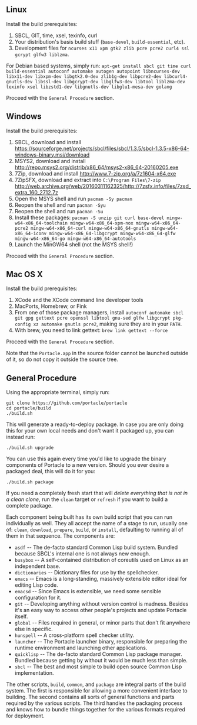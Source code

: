 ## Linux
Install the build prerequisites:

1. SBCL, GIT, time, xsel, texinfo, curl
2. Your distribution's basis build stuff (`base-devel`, `build-essential`, etc).
3. Development files for `ncurses x11 xpm gtk2 zlib pcre pcre2 curl4 ssl gcrypt glfw3 liblzma`.

For Debian based systems, simply run: `apt-get install sbcl git time curl build-essential autoconf automake autogen autopoint libncurses-dev libx11-dev libxpm-dev libgtk2.0-dev zlib1g-dev libpcre2-dev libcurl4-gnutls-dev libssl-dev libgcrypt-dev libglfw3-dev libtool liblzma-dev texinfo xsel libzstd1-dev libgnutls-dev libglu1-mesa-dev golang`

Proceed with the `General Procedure` section.

## Windows
Install the build prerequisites:

1. SBCL, download and install <https://sourceforge.net/projects/sbcl/files/sbcl/1.3.5/sbcl-1.3.5-x86-64-windows-binary.msi/download>
2. MSYS2, download and install <http://repo.msys2.org/distrib/x86_64/msys2-x86_64-20160205.exe>
3. 7Zip, download and install <http://www.7-zip.org/a/7z1604-x64.exe>
4. 7ZipSFX, download and extract into `C:\Program Files\7-zip` <http://web.archive.org/web/20160311162325/http://7zsfx.info/files/7zsd_extra_160_2712.7z>
3. Open the MSYS shell and run `pacman -Sy pacman`
4. Reopen the shell and run `pacman -Syu`
5. Reopen the shell and run `pacman -Su`
6. Install these packages: `pacman -S unzip git curl base-devel mingw-w64-x86_64-toolchain mingw-w64-x86_64-xpm-nox mingw-w64-x86_64-pcre2 mingw-w64-x86_64-curl mingw-w64-x86_64-gnutls mingw-w64-x86_64-iconv mingw-w64-x86_64-libgcrypt mingw-w64-x86_64-glfw mingw-w64-x86_64-go mingw-w64-x86_64-autotools`
7. Launch the MinGW64 shell (not the MSYS shell!)

Proceed with the `General Procedure` section.

## Mac OS X
Install the build prerequisites:

1. XCode and the XCode command line developer tools
2. MacPorts, Homebrew, or Fink
3. From one of those package managers, install `autoconf automake sbcl git gpg gettext pcre openssl libtool gnu-sed glfw libgcrypt pkg-config xz automake gnutls pcre2`, making sure they are in your `PATH`.
4. With brew, you need to link gettext: `brew link gettext --force`

Proceed with the `General Procedure` section.

Note that the `Portacle.app` in the source folder cannot be launched outside of it, so do not copy it outside the source tree.

## General Procedure
Using the appropriate terminal, simply run:

    git clone https://github.com/portacle/portacle
    cd portacle/build
    ./build.sh
    
This will generate a ready-to-deploy package. In case you are only doing this for your own local needs and don't want it packaged up, you can instead run:

    ./build.sh upgrade

You can use this again every time you'd like to upgrade the binary components of Portacle to a new version. Should you ever desire a packaged deal, this will do it for you:

    ./build.sh package

If you need a completely fresh start that will *delete everything that is not in a clean clone*, run the `clean` target or `refresh` if you want to build a complete package.

Each component being built has its own build script that you can run individually as well. They all accept the name of a stage to run, usually one of: `clean`, `download`, `prepare`, `build`, or `install`, defaulting to running all of them in that sequence. The components are:

* `asdf` -- The de-facto standard Common Lisp build system. Bundled because SBCL's internal one is not always new enough.
* `busybox` -- A self-contained distribution of coreutils used on Linux as an independent base.
* `dictionaries` -- Dictionary files for use by the spellchecker.
* `emacs` -- Emacs is a long-standing, massively extensible editor ideal for editing Lisp code.
* `emacsd` -- Since Emacs is extensible, we need some sensible configuration for it.
* `git` -- Developing anything without version control is madness. Besides it's an easy way to access other people's projects and update Portacle itself.
* `global` -- Files required in general, or minor parts that don't fit anywhere else in specific.
* `hunspell` -- A cross-platform spell checker utility.
* `launcher` -- The Portacle launcher binary, responsible for preparing the runtime environment and launching other applications.
* `quicklisp` -- The de-facto standard Common Lisp package manager. Bundled because getting by without it would be much less than simple.
* `sbcl` -- The best and most simple to build open source Common Lisp implementation.

The other scripts, `build`, `common`, and `package` are integral parts of the build system. The first is responsible for allowing a more convenient interface to building. The second contains all sorts of general functions and parts required by the various scripts. The third handles the packaging process and knows how to bundle things together for the various formats required for deployment.
